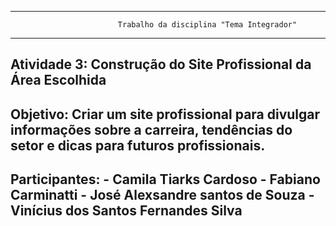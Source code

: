 -----------------------------------------------------------------------------------------------------
                            Trabalho da disciplina "Tema Integrador"
-----------------------------------------------------------------------------------------------------
   Atividade 3: Construção do Site Profissional da Área Escolhida
-----------------------------------------------------------------------------------------------------
   Objetivo: Criar um site profissional para divulgar informações sobre a carreira, tendências do 
 setor e dicas para futuros profissionais.
-----------------------------------------------------------------------------------------------------
   Participantes:
      - Camila Tiarks Cardoso
      - Fabiano Carminatti
      - José Alexsandre santos de Souza
      - Vinícius dos Santos Fernandes Silva
-----------------------------------------------------------------------------------------------------
